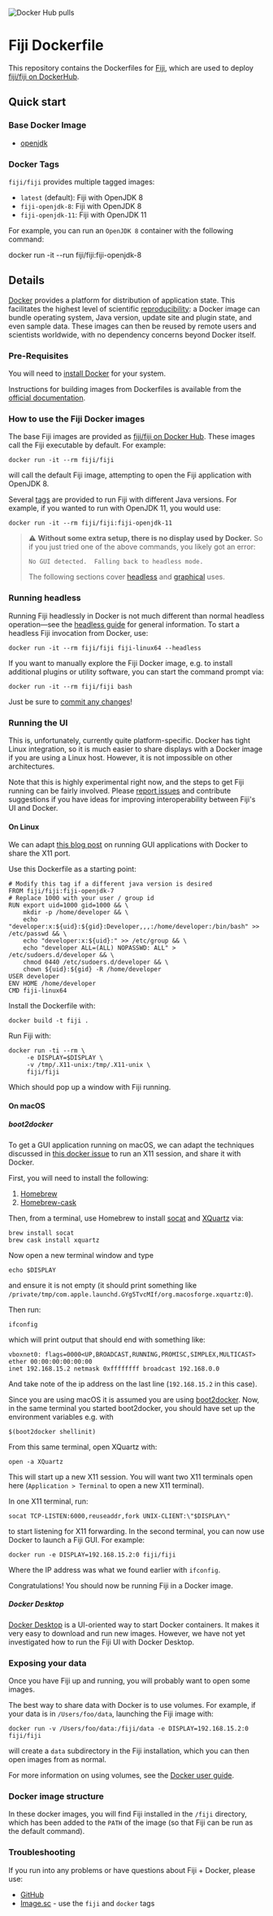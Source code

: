 ![Docker Hub pulls](https://img.shields.io/docker/pulls/fiji/fiji.svg)

# Fiji Dockerfile

This repository contains the Dockerfiles for [Fiji](https://fiji.sc), which are
used to deploy [fiji/fiji on DockerHub](https://hub.docker.com/r/fiji/fiji).

## Quick start

### Base Docker Image

* [openjdk](https://hub.docker.com/_/openjdk)

### Docker Tags

`fiji/fiji` provides multiple tagged images:

* `latest` (default): Fiji with OpenJDK 8
* `fiji-openjdk-8`: Fiji with OpenJDK 8
* `fiji-openjdk-11`: Fiji with OpenJDK 11

For example, you can run an `OpenJDK 8` container with the following command:

  docker run -it --run fiji/fiji:fiji-openjdk-8

## Details

[Docker](https://www.docker.com/resources/what-container/) provides a platform
for distribution of application state. This facilitates the highest level of
scientific
[reproducibility](https://imagej.net/develop/architecture#reproducible-builds):
a Docker image can bundle operating system, Java version, update site and
plugin state, and even sample data. These images can then be reused by remote
users and scientists worldwide, with no dependency concerns beyond Docker
itself.

### Pre-Requisites

You will need to [install Docker](https://docs.docker.com/get-docker/)
for your system.

Instructions for building images from Dockerfiles is available from the
[official documentation](https://docs.docker.com/engine/reference/builder/).

### How to use the Fiji Docker images

The base Fiji images are provided as
[fiji/fiji on Docker Hub](https://hub.docker.com/r/fiji/fiji).
These images call the Fiji executable by default. For example:

```shell
docker run -it --rm fiji/fiji
```

will call the default Fiji image, attempting to open the Fiji application
with OpenJDK 8.

Several [tags](https://hub.docker.com/r/fiji/fiji/tags) are provided to run
Fiji with different Java versions. For example, if you wanted to run with
OpenJDK 11, you would use:

```shell
docker run -it --rm fiji/fiji:fiji-openjdk-11
```

> :warning: **Without some extra setup, there is no display used by Docker.**
> So if you just tried one of the above commands, you likely got an error:
> ```
> No GUI detected.  Falling back to headless mode.
> ```
> The following sections cover [headless](#running-headless) and
> [graphical](#running-the-ui) uses.

### Running headless

Running Fiji headlessly in Docker is not much different than normal headless
operation&mdash;see the [headless guide](https://imagej.net/learn/headless) for
general information. To start a headless Fiji invocation from Docker, use:

```shell
docker run -it --rm fiji/fiji fiji-linux64 --headless
```

If you want to manually explore the Fiji Docker image, e.g. to install
additional plugins or utility software, you can start the command prompt via:

```shell
docker run -it --rm fiji/fiji bash
```

Just be sure to [commit any
changes](https://docs.docker.com/engine/reference/commandline/commit/)!

### Running the UI

This is, unfortunately, currently quite platform-specific. Docker has tight
Linux integration, so it is much easier to share displays with a Docker image
if you are using a Linux host. However, it is not impossible on other
architectures.

Note that this is highly experimental right now, and the steps to get Fiji
running can be fairly involved. Please
[report issues](https://github.com/fiji/dockerfiles/issues) and contribute
suggestions if you have ideas for improving interoperability between Fiji's UI
and Docker.

#### On Linux

We can adapt
[this blog post](http://fabiorehm.com/blog/2014/09/11/running-gui-apps-with-docker/) on
running GUI applications with Docker to share the X11 port.

Use this Dockerfile as a starting point:

```docker
# Modify this tag if a different java version is desired
FROM fiji/fiji:fiji-openjdk-7
# Replace 1000 with your user / group id
RUN export uid=1000 gid=1000 && \
    mkdir -p /home/developer && \
    echo "developer:x:${uid}:${gid}:Developer,,,:/home/developer:/bin/bash" >> /etc/passwd && \
    echo "developer:x:${uid}:" >> /etc/group && \
    echo "developer ALL=(ALL) NOPASSWD: ALL" > /etc/sudoers.d/developer && \
    chmod 0440 /etc/sudoers.d/developer && \
    chown ${uid}:${gid} -R /home/developer
USER developer
ENV HOME /home/developer
CMD fiji-linux64
```

Install the Dockerfile with:

```shell
docker build -t fiji .
```

Run Fiji with:

```shell
docker run -ti --rm \
     -e DISPLAY=$DISPLAY \
     -v /tmp/.X11-unix:/tmp/.X11-unix \
     fiji/fiji
```

Which should pop up a window with Fiji running.

#### On macOS

##### boot2docker

To get a GUI application running on macOS, we can adapt the techniques
discussed in [this docker issue](https://github.com/docker/docker/issues/8710)
to run an X11 session, and share it with Docker.

First, you will need to install the following:

1.  [Homebrew](https://brew.sh/)
2.  [Homebrew-cask](https://github.com/caskroom/homebrew-cask)

Then, from a terminal, use Homebrew to install
[socat](https://www.cyberciti.biz/faq/linux-unix-tcp-port-forwarding/) and
[XQuartz](https://www.xquartz.org/) via:
```shell
brew install socat
brew cask install xquartz
```

Now open a new terminal window and type
```shell
echo $DISPLAY
```
and ensure it is not empty (it should print something like
`/private/tmp/com.apple.launchd.GYg5TvcMIf/org.macosforge.xquartz:0`).

Then run:
```shell
ifconfig
```
which will print output that should end with something like:
```
vboxnet0: flags=0000<UP,BROADCAST,RUNNING,PROMISC,SIMPLEX,MULTICAST>
ether 00:00:00:00:00:00
inet 192.168.15.2 netmask 0xffffffff broadcast 192.168.0.0
```

And take note of the ip address on the last line (`192.168.15.2` in this case).

Since you are using macOS it is assumed you are using
[boot2docker](https://boot2docker.io/). Now, in the same terminal you started
boot2docker, you should have set up the environment variables e.g. with

```shell
$(boot2docker shellinit)
```

From this same terminal, open XQuartz with:
```shell
open -a XQuartz
```

This will start up a new X11 session. You will want two X11 terminals open here
(`Application > Terminal` to open a new X11 terminal).

In one X11 terminal, run:
```shell
socat TCP-LISTEN:6000,reuseaddr,fork UNIX-CLIENT:\"$DISPLAY\"
```

to start listening for X11 forwarding. In the second terminal, you can now use
Docker to launch a Fiji GUI. For example:

```shell
docker run -e DISPLAY=192.168.15.2:0 fiji/fiji
```

Where the IP address was what we found earlier with `ifconfig`.

Congratulations! You should now be running Fiji in a Docker image.

##### Docker Desktop

[Docker Desktop](https://www.docker.com/products/docker-desktop/) is a
UI-oriented way to start Docker containers. It makes it very easy to download
and run new images. However, we have not yet investigated how to run the Fiji
UI with Docker Desktop.

### Exposing your data

Once you have Fiji up and running, you will probably want to open some images.

The best way to share data with Docker is to use volumes. For example, if your
data is in `/Users/foo/data`, launching the Fiji image with:

```shell
docker run -v /Users/foo/data:/fiji/data -e DISPLAY=192.168.15.2:0 fiji/fiji
```

will create a `data` subdirectory in the Fiji installation, which you can then
open images from as normal.

For more information on using volumes, see the
[Docker user guide](https://docs.docker.com/storage/volumes/).

### Docker image structure

In these docker images, you will find Fiji installed in the `/fiji` directory,
which has been added to the `PATH` of the image (so that Fiji can be run as the
default command).

### Troubleshooting

If you run into any problems or have questions about Fiji + Docker, please use:

-   [GitHub](https://github.com/fiji/dockerfiles/issues)
-   [Image.sc](https://forum.image.sc/) - use the `fiji` and `docker` tags
